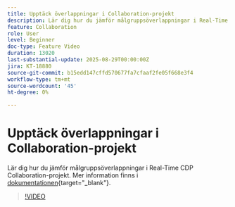 ```yaml
---
title: Upptäck överlappningar i Collaboration-projekt
description: Lär dig hur du jämför målgruppsöverlappningar i Real-Time CDP Collaboration-projekt.
feature: Collaboration
role: User
level: Beginner
doc-type: Feature Video
duration: 13020
last-substantial-update: 2025-08-29T00:00:00Z
jira: KT-18880
source-git-commit: b15edd147cffd570677fa7cfaaf2fe05f668e3f4
workflow-type: tm+mt
source-wordcount: '45'
ht-degree: 0%

---
```



# Upptäck överlappningar i Collaboration-projekt

Lär dig hur du jämför målgruppsöverlappningar i Real-Time CDP Collaboration-projekt. Mer information finns i [dokumentationen](https://experienceleague.adobe.com/sv/docs/real-time-cdp-collaboration/using/collaborate/discover){target="_blank"}.

>[!VIDEO](https://video.tv.adobe.com/v/3471693/?learn=on&enablevpops&captions=swe)
